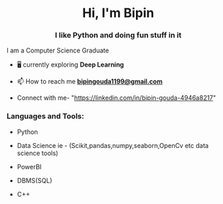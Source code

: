 <h1 align="center">Hi, I'm Bipin</h1>
<h3 align="center">I like Python and doing fun stuff in it </h3>

I am a Computer Science Graduate

- 🖥️ currently exploring **Deep Learning**

- 📫 How to reach me **bipingouda1199@gmail.com**

- Connect with me- "https://linkedin.com/in/bipin-gouda-4946a8217"

<h3 align="left">Languages and Tools:</h3>

- Python 

- Data Science ie - (Scikit,pandas,numpy,seaborn,OpenCv etc data science tools)

- PowerBI

- DBMS(SQL)

- C++

<!---
Bipin-Gouda/Bipin-Gouda is a ✨ special ✨ repository because its `README.md` (this file) appears on your GitHub profile.
You can click the Preview link to take a look at your changes.
--->
